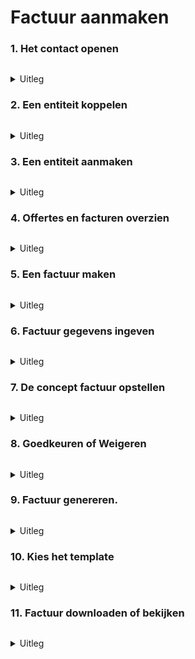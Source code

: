 # Factuur aanmaken

### 1. Het contact openen

<figure><img src="../../.gitbook/assets/1 Financien koppelen aan een gebruiker.png" alt=""><figcaption></figcaption></figure>

<details>

<summary>Uitleg</summary>

1. Ga naar de menubalk, navigeer naar "CRM" open hier de "Contacten".&#x20;
2. Selecteer de gewenste klant waarvoor je een factuur wilt maken.&#x20;

</details>

### 2. Een entiteit koppelen

<figure><img src="../../.gitbook/assets/2 (1).png" alt=""><figcaption></figcaption></figure>

<details>

<summary>Uitleg</summary>

3. Ga naar het tabblad "Administratie".
4. Link hier de "Entiteit", op dit moment is er geen entiteit gekoppeld.
5. Maak hier de een "Koppeling".

</details>

### 3. Een entiteit aanmaken

<figure><img src="../../.gitbook/assets/3 (2).png" alt=""><figcaption></figcaption></figure>

<details>

<summary>Uitleg</summary>

6. Vul hier de benodigde gegevens in.
7. Druk op "Aanmaken".

</details>

### 4. Offertes en facturen overzien

<figure><img src="../../.gitbook/assets/4 (2).png" alt=""><figcaption></figcaption></figure>

<details>

<summary>Uitleg </summary>

8. Hier zie je de offertes welke van toepassing zijn op de klant.
9. Hier zie je de facturen welke van toepassing zijn op de klant.
10. Ga naar de menubalk, navigeer naar "Administratie".&#x20;

</details>

### 5. Een factuur maken

<figure><img src="../../.gitbook/assets/1 Factuur aanmaken.png" alt=""><figcaption></figcaption></figure>

<details>

<summary>Uitleg</summary>

11. Navigeer naar "Facturen" om naar het overzicht van facturen te gaan.
12. Druk op "Factuur Aanmaken" om een nieuwe factuur aan te maken.

</details>

### 6. Factuur gegevens ingeven

<figure><img src="../../.gitbook/assets/2 (3).png" alt=""><figcaption></figcaption></figure>

<details>

<summary>Uitleg</summary>

13. Selecteer hier de entiteit voor de factuur.
14. Selecteer hier het factuur sjabloon.
15. Selecteer hier het project welke je wilt factureren.
16. Hier kun je een bestaande offerte omzetten naar een factuur. &#x20;
17. Druk op "Aanmaken"

</details>

### 7.  De concept factuur opstellen

<figure><img src="../../.gitbook/assets/3 (3).png" alt=""><figcaption></figcaption></figure>

<details>

<summary>Uitleg</summary>

18. Hier zie je hoe de factuur is opgebouwd, de artikelen en kosten.
19. Hier zie je de totaalprijzen en BTW.
20. &#x20;Hier zie je de algemene project informatie.
21. Hier kun je eventueel nog artikelen toevoegen aan de factuur.
22. &#x20;Hier zie je de huidige status van de factuur.
23. &#x20;Druk op "Concept afronden" om het concept af te ronden.

</details>

### 8. Goedkeuren of Weigeren

<figure><img src="../../.gitbook/assets/4 (1).png" alt=""><figcaption></figcaption></figure>

<details>

<summary>Uitleg</summary>

24. &#x20;Hier kun je het concept goedkeuren of weigeren.&#x20;

</details>

### 9. Factuur genereren.

<figure><img src="../../.gitbook/assets/5 (1).png" alt=""><figcaption></figcaption></figure>

<details>

<summary>Uitleg</summary>

25. Druk op "Factuur Genereren" om de factuur te genereren.

</details>

### 10. Kies het template

<figure><img src="../../.gitbook/assets/6.png" alt=""><figcaption></figcaption></figure>

<details>

<summary>Uitleg</summary>

26. &#x20;Kies het gewenste template.
27. &#x20;Om de factuur te genereren druk je op "Genereren".

</details>

### 11. Factuur downloaden of bekijken

<figure><img src="../../.gitbook/assets/7.png" alt=""><figcaption></figcaption></figure>

<details>

<summary>Uitleg</summary>

28. &#x20;De factuur kun je downloden of inzien door op de bijbehorende icoon te drukken.

</details>
